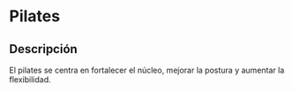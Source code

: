 # Pilates

## Descripción
El pilates se centra en fortalecer el núcleo, mejorar la postura y aumentar la flexibilidad.